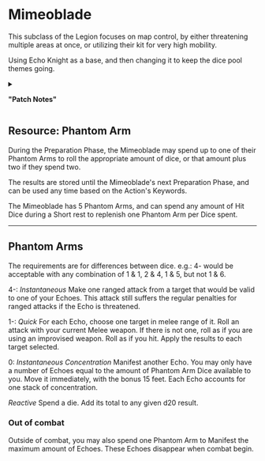 # Mimeoblade

This subclass of the Legion focuses on map control, by either threatening multiple areas at once, or utilizing their kit for very high mobility.

Using Echo Knight as a base, and then changing it to keep the dice pool themes going.

<details> 
<ul>
<li>
Manifest Echo has been changed so that it can only be created at your current space. It can still move as normal, and receives an extra 15 feet of movement when it is spawned. Additionally, it can only move through things you could.
</li>
<li>
Remove in Echo Fighter: Unleash Incarnation. By threatening an additional amount of area, an unconditional extra attack seems overkill on top of Action Surge. However, your Echos can still take attacks of opportunity.
</li>
<li>
add: Phantom Arm (lvl 1)
</li> 
<li>
add: Phantom Arm Dice (lvl 1, 5, 9, 13, 17): 2d6, 3d6, 4d6, 5d6, 6d6; respectively.
</li>

</ul>

<summary>

<b>"Patch Notes"</b>

</summary>
</details>

## Resource: Phantom Arm

During the Preparation Phase, the Mimeoblade may spend up to one of their Phantom Arms to roll the appropriate amount of dice, or that amount plus two if they spend two. 

The results are stored until the Mimeoblade's next Preparation Phase, and can be used any time based on the Action's Keywords. 

The Mimeoblade has 5 Phantom Arms, and can spend any amount of Hit Dice during a Short rest to replenish one Phantom Arm per Dice spent.

***


## Phantom Arms

The requirements are for differences between dice. e.g.: 4- would be acceptable with any combination of 1 & 1, 2 & 4, 1 & 5, but not 1 & 6. 

4-: _Instantaneous_ Make one ranged attack from a target that would be valid to one of your Echoes. This attack still suffers the regular penalties for ranged attacks if the Echo is threatened.

1-: _Quick_ For each Echo, choose one target in melee range of it. Roll an attack with your current Melee weapon. If there is not one, roll as if you are using an improvised weapon. Roll as if you hit. Apply the results to each target selected. 

0: _Instantaneous_ _Concentration_ Manifest another Echo. You may only have a number of Echoes equal to the amount of Phantom Arm Dice available to you. Move it immediately, with the bonus 15 feet. Each Echo accounts for one stack of concentration. 

_Reactive_ Spend a die. Add its total to any given d20 result.

### Out of combat

Outside of combat, you may also spend one Phantom Arm to Manifest the maximum amount of Echoes. These Echoes disappear when combat begin.